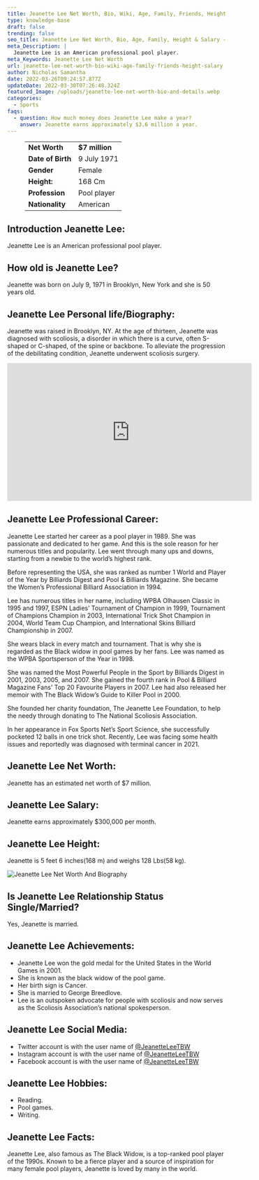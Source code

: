 ```yaml
---
title: Jeanette Lee Net Worth, Bio, Wiki, Age, Family, Friends, Height & Salary
type: knowledge-base
draft: false
trending: false
seo_title: Jeanette Lee Net Worth, Bio, Age, Family, Height & Salary - WorthKnow
meta_Description: |
  Jeanette Lee is an American professional pool player.
meta_Keywords: Jeanette Lee Net Worth
url: jeanette-lee-net-worth-bio-wiki-age-family-friends-height-salary
author: Nicholas Samantha
date: 2022-03-26T09:24:57.877Z
updateDate: 2022-03-30T07:26:48.324Z
featured_Image: /uploads/jeanette-lee-net-worth-bio-and-details.webp
categories:
  - Sports
faqs:
  - question: How much money does Jeanette Lee make a year?
    answer: Jeanette earns approximately $3.6 million a year.
---
```

<figure class="wp-block-table is-style-stripes">
  <table>
    <tbody>
      <tr>
        <td>
          <strong>Net Worth</strong>
        </td>
        <td>
          <strong>$7 million</strong>
        </td>
      </tr>
      <tr>
        <td>
          <strong>Date of Birth</strong>
        </td>
        <td>9 July 1971</td>
      </tr>
      <tr>
        <td>
          <strong>Gender</strong>
        </td>
        <td>Female</td>
      </tr>
      <tr>
        <td>
          <strong>Height:</strong>
        </td>
        <td>168 Cm</td>
      </tr>
      <tr>
        <td>
          <strong>Profession</strong>
        </td>
        <td>Pool player</td>
      </tr>
      <tr>
        <td>
          <strong>Nationality</strong>
        </td>
        <td>American</td>
      </tr>
    </tbody>
  </table>
</figure>

## **Introduction Jeanette Lee:**

Jeanette Lee is an American professional pool player.

## **How old is Jeanette Lee?**

Jeanette was born on July 9, 1971 in Brooklyn, New York and she is 50  years old.

## **Jeanette Lee Personal life/Biography:**

Jeanette was raised in Brooklyn, NY. At the age of thirteen, Jeanette was diagnosed with scoliosis, a disorder in which there is a curve, often S-shaped or C-shaped, of the spine or backbone. To alleviate the progression of the debilitating condition, Jeanette underwent scoliosis surgery.

<iframe width="560" height="315" src="https://www.youtube.com/embed/6YbCSvVvzOk" title="YouTube video player" frameborder="0" allow="accelerometer; autoplay; clipboard-write; encrypted-media; gyroscope; picture-in-picture" allowfullscreen></iframe>

## Jeanette Lee Professional Career:

Jeanette Lee started her career as a pool player in 1989. She was passionate and dedicated to her game. And this is the sole reason for her numerous titles and popularity. Lee went through many ups and downs, starting from a newbie to the world’s highest rank.

Before representing the USA, she was ranked as number 1 World and Player of the Year by Billiards Digest and Pool & Billiards Magazine. She became the Women’s Professional Billiard Association in 1994.

Lee has numerous titles in her name, including WPBA Olhausen Classic in 1995 and 1997, ESPN Ladies’ Tournament of Champion in 1999, Tournament of Champions Champion in 2003, International Trick Shot Champion in 2004, World Team Cup Champion, and International Skins Billiard Championship in 2007.

She wears black in every match and tournament. That is why she is regarded as the Black widow in pool games by her fans. Lee was named as the WPBA Sportsperson of the Year in 1998.

She was named the Most Powerful People in the Sport by Billiards Digest in 2001, 2003, 2005, and 2007. She gained the fourth rank in Pool & Billiard Magazine Fans’ Top 20 Favourite Players in 2007. Lee had also released her memoir with The Black Widow’s Guide to Killer Pool in 2000.

She founded her charity foundation, The Jeanette Lee Foundation, to help the needy through donating to The National Scoliosis Association.

In her appearance in Fox Sports Net’s Sport Science, she successfully pocketed 12 balls in one trick shot. Recently, Lee was facing some health issues and reportedly was diagnosed with terminal cancer in 2021.

## **Jeanette Lee Net Worth:**

Jeanette has an estimated net worth of $7 million.

## **Jeanette Lee Salary:**

Jeanette earns approximately $300,000 per month.

## **Jeanette Lee Height:**

Jeanette is 5 feet 6 inches(168 m) and weighs 128 Lbs(58 kg).

![Jeanette Lee Net Worth And Biography](/uploads/jeanette-lee-net-worth.webp)

## **Is Jeanette Lee Relationship Status Single/Married?**

Yes, Jeanette is married.

## **Jeanette Lee Achievements:**

* Jeanette Lee won the gold medal for the United States in the World Games in 2001.
* She is known as the black widow of the pool game.
* Her birth sign is Cancer.
* She is married to George Breedlove.
* Lee is an outspoken advocate for people with scoliosis and now serves as the Scoliosis Association’s national spokesperson.

## **Jeanette Lee Social Media:**

* Twitter account is with the user name of <a href="https://twitter.com/jeanetteleetbw" target="_blank" rel="nofollow" rel="noopener">@JeanetteLeeTBW</a>
* Instagram account is with the user name of <a href="https://www.instagram.com/jeanettelee/" target="_blank" rel="nofollow" rel="noopener">@JeanetteLeeTBW</a> 
* Facebook account is with the user name of <a href="https://www.facebook.com/jeanetteleetheblackwidow" target="_blank" rel="nofollow" rel="noopener">@JeanetteLeeTBW</a>

## **Jeanette Lee Hobbies:**

* Reading.
* Pool games.
* Writing.

## **Jeanette Lee Facts:**

Jeanette Lee, also famous as The Black Widow, is a top-ranked pool player of the 1990s. Known to be a fierce player and a source of inspiration for many female pool players, Jeanette is loved by many in the world.
